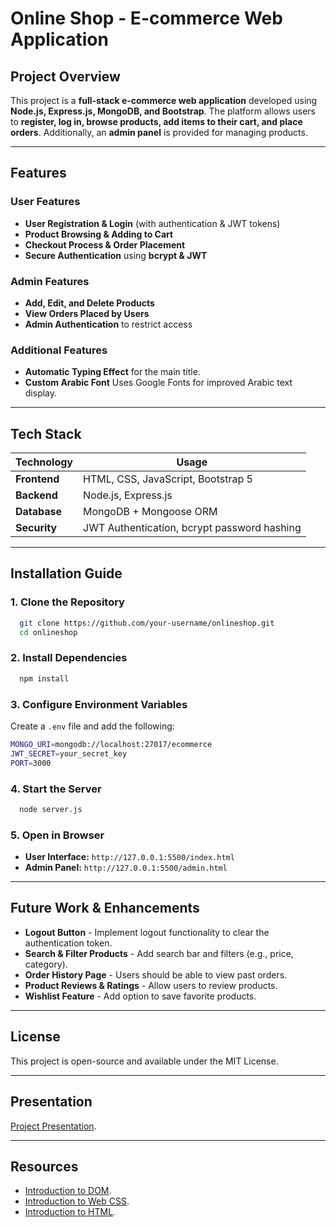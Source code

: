 # Online Shop - E-commerce Web Application

## Project Overview
This project is a **full-stack e-commerce web application** developed using **Node.js, Express.js, MongoDB, and Bootstrap**. The platform allows users to **register, log in, browse products, add items to their cart, and place orders**. Additionally, an **admin panel** is provided for managing products.

---

## Features

### User Features
- **User Registration & Login** (with authentication & JWT tokens)
- **Product Browsing & Adding to Cart**
- **Checkout Process & Order Placement**
- **Secure Authentication** using **bcrypt & JWT**

### Admin Features
- **Add, Edit, and Delete Products**
- **View Orders Placed by Users**
- **Admin Authentication** to restrict access
  
### Additional Features
- **Automatic Typing Effect** for the main title.
- **Custom Arabic Font** Uses Google Fonts for improved Arabic text display.

---

## Tech Stack

| **Technology**  | **Usage** |
|---------------|-----------|
| **Frontend** | HTML, CSS, JavaScript, Bootstrap 5 |
| **Backend**  | Node.js, Express.js |
| **Database** | MongoDB + Mongoose ORM |
| **Security** | JWT Authentication, bcrypt password hashing |

---

## Installation Guide

### 1. Clone the Repository
```sh
  git clone https://github.com/your-username/onlineshop.git
  cd onlineshop
```

### 2. Install Dependencies
```sh
  npm install
```

### 3. Configure Environment Variables
Create a `.env` file and add the following:
```sh
MONGO_URI=mongodb://localhost:27017/ecommerce
JWT_SECRET=your_secret_key
PORT=3000
```

### 4. Start the Server
```sh
  node server.js
```

### 5. Open in Browser
- **User Interface:** `http://127.0.0.1:5500/index.html`
- **Admin Panel:** `http://127.0.0.1:5500/admin.html`

---

## Future Work & Enhancements
- **Logout Button** - Implement logout functionality to clear the authentication token.  
- **Search & Filter Products** - Add search bar and filters (e.g., price, category).  
- **Order History Page** - Users should be able to view past orders.  
- **Product Reviews & Ratings** - Allow users to review products.  
- **Wishlist Feature** - Add option to save favorite products.  

---

## License
This project is open-source and available under the MIT License.

---

## Presentation
[Project Presentation](https://www.canva.com/design/DAGdw1KNywk/y_Nt_MnFz4nAwhvA8EORcg/edit?utm_content=DAGdw1KNywk&utm_campaign=designshare&utm_medium=link2&utm_source=sharebutton ). 

---

## Resources
- [Introduction to DOM](https://satr.codes/course/vZLAcAzoFz/view).
- [Introduction to Web CSS](https://satr.codes/course/hNUwyBUKmF/view).
- [Introduction to HTML](https://satr.codes/course/CATspNvVjT/view). 
